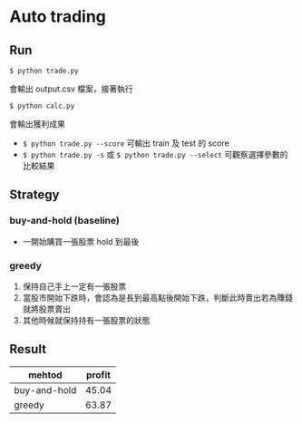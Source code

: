 # Auto trading

## Run
```shell
$ python trade.py
```
會輸出 output.csv 檔案，接著執行
```shell
$ python calc.py
```
會輸出獲利成果

- `$ python trade.py --score` 可輸出 train 及 test 的 score
- `$ python trade.py -s` 或 `$ python trade.py --select` 可觀察選擇參數的比較結果

## Strategy
### buy-and-hold (baseline)
- 一開始購買一張股票 hold 到最後

### greedy
1. 保持自己手上一定有一張股票
2. 當股市開始下跌時，會認為是長到最高點後開始下跌，判斷此時賣出若為賺錢就將股票賣出
3. 其他時候就保持持有一張股票的狀態

## Result
| mehtod       | profit |
| ------------ | ------ |
| buy-and-hold | 45.04  |
| greedy       | 63.87  |